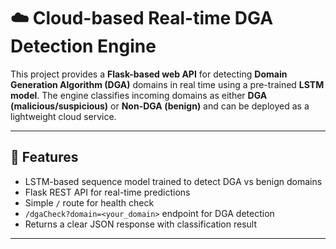 # ☁️ Cloud-based Real-time DGA Detection Engine  

This project provides a **Flask-based web API** for detecting **Domain Generation Algorithm (DGA)** domains in real time using a pre-trained **LSTM model**. The engine classifies incoming domains as either **DGA (malicious/suspicious)** or **Non-DGA (benign)** and can be deployed as a lightweight cloud service.  

---

## 🚀 Features
- LSTM-based sequence model trained to detect DGA vs benign domains  
- Flask REST API for real-time predictions  
- Simple `/` route for health check  
- `/dgaCheck?domain=<your_domain>` endpoint for DGA detection  
- Returns a clear JSON response with classification result  

---



